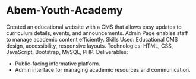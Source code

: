 # Abem-Youth-Academy
Created an educational website with a CMS that allows easy updates to curriculum details, events, and announcements. Admin Page enables staff to manage academic content efficiently.
Skills Used: Educational CMS design, accessibility, responsive layouts.
Technologies: HTML, CSS, JavaScript, Bootstrap, MySQL, PHP.
Deliverables:
 - Public-facing informative platform.
 - Admin interface for managing academic resources and communication.
